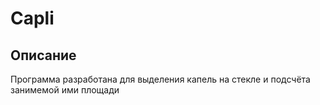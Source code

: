 # Capli
## Описание
Программа разработана для выделения капель на стекле и подсчёта занимемой ими площади
